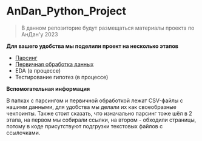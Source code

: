 # AnDan_Python_Project

> В данном репозиторие будут размещаться материалы проекта по АнДан'у 2023


**Для вашего удобства мы поделили проект на несколько этапов**
- [Парсинг](./parser)
- [Первичная обработка данных](./EDA_1)
- EDA (в процессе)
- Тестирование гипотез (в процессе)

**Вспомогательная информация** <br>

В папках с парсингом и первичной обработкой лежат CSV-файлы с нашими данными, для удобства мы делали их как своеобразные чекпоинты.
Также стоит сказать, что изначально парсинг тоже шёл в 2 этапа, на первом мы собирали ссылки, на втором - обходили страницы, потому в коде присутствуют подгрузки текстовых файлов с ссылочками.
